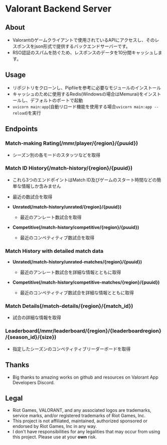 # Valorant Backend Server

## About

- Valorantのゲームクライアントで使用されているAPIにアクセスし、そのレスポンスをjson形式で提供するバックエンドサーバーです。
- RSO認証のスパムを防ぐため、レスポンスのデータを10分間キャッシュします。



## Usage

- リポジトリをクローンし、Pipfileを参考に必要なモジュールのインストール
- キャッシュのために使用するRedis(Windowsの場合はMemurai)をインストールし、デフォルトのポートで起動
- ```uvicorn main:app```(自動リロード機能を使用する場合```uvicorn main:app --reload```)を実行



## Endpoints

### Match-making Rating(/mmr/player/{region}/{puuid})

- シーズン別の各モードのスタッツなどを取得

### Match ID History(/match-history/{region}/{puuid})

- これら3つのエンドポイントはMatch ID及びゲームのスタート時間などの簡単な情報しか含みません

- 最近の数試合を取得

- **Unrated(/match-history/unrated/{region}/{puuid})**
  - 最近のアンレート数試合を取得

- **Competitive(/match-history/competitive/{region}/{puuid})**
  - 最近のコンペティティブ数試合を取得

### Match History with detailed match data

- **Unrated(/match-history/unrated-matches/{region}/{puuid})**
  - 最近のアンレート数試合を詳細な情報とともに取得

- **Competitive(/match-history/competitive-matches/{region}/{puuid})**
  - 最近のコンペティティブ数試合を詳細な情報とともに取得

### Match Details(/match-details/{region}/{match_id})

- 試合の詳細な情報を取得

### Leaderboard(/mmr/leaderboard/{region}/{leaderboardregion}/{season_id}/{size})

- 指定したシーズンのコンペティティブリーダーボードを取得



## Thanks

- Big thanks to amazing works on github and resources on Valorant App Developers Discord.



## Legal

- Riot Games, VALORANT, and any associated logos are trademarks, service marks, and/or registered trademarks of Riot Games, Inc.
- This project is not affiliated, maintained, authorized sponsored or endorsed by Riot Games, Inc in any way.
- I don't have responsibilities for any legalities that may occur from using this project. Please use at your **own** risk.